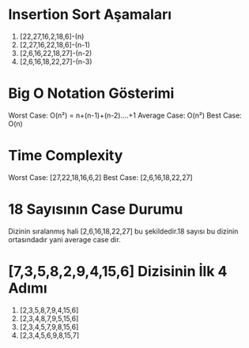 # Insertion Sort Aşamaları
1. [22,27,16,2,18,6]-(n)
2. [2,27,16,22,18,6]-(n-1)
3. [2,6,16,22,18,27]-(n-2)
4. [2,6,16,18,22,27]-(n-3)

# Big O Notation Gösterimi

Worst Case: O(n²) = n+(n-1)+(n-2)....+1
Average Case: O(n²)
Best Case: O(n)

# Time Complexity
Worst Case: [27,22,18,16,6,2]
Best Case: [2,6,16,18,22,27]

# 18 Sayısının Case Durumu
Dizinin sıralanmış hali  [2,6,16,18,22,27] bu şekildedir.18 sayısı bu dizinin ortasındadır yani average case dir.

# [7,3,5,8,2,9,4,15,6] Dizisinin İlk 4 Adımı
1. [2,3,5,8,7,9,4,15,6]
2. [2,3,4,8,7,9,5,15,6]
3. [2,3,4,5,7,9,8,15,6]
4. [2,3,4,5,6,9,8,15,7]